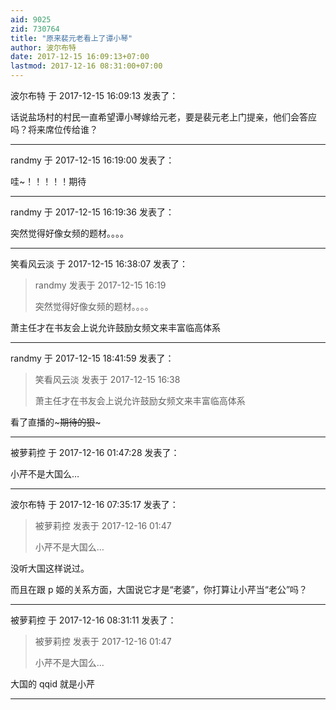 ```yaml
---
aid: 9025
zid: 730764
title: "原来裴元老看上了谭小琴"
author: 波尔布特
date: 2017-12-15 16:09:13+07:00
lastmod: 2017-12-16 08:31:00+07:00
---
```


波尔布特 于 2017-12-15 16:09:13 发表了：

话说盐场村的村民一直希望谭小琴嫁给元老，要是裴元老上门提亲，他们会答应吗？将来席位传给谁？

---

randmy 于 2017-12-15 16:19:00 发表了：

哇~！！！！！期待

---

randmy 于 2017-12-15 16:19:36 发表了：

突然觉得好像女频的题材。。。。

---

笑看风云淡 于 2017-12-15 16:38:07 发表了：

> randmy 发表于 2017-12-15 16:19
>
> 突然觉得好像女频的题材。。。。

萧主任才在书友会上说允许鼓励女频文来丰富临高体系

---

randmy 于 2017-12-15 18:41:59 发表了：

> 笑看风云淡 发表于 2017-12-15 16:38
>
> 萧主任才在书友会上说允许鼓励女频文来丰富临高体系

看了直播的~~~期待的狠~~~

---

被萝莉控 于 2017-12-16 01:47:28 发表了：

小芹不是大国么…

---

波尔布特 于 2017-12-16 07:35:17 发表了：

> 被萝莉控 发表于 2017-12-16 01:47
>
> 小芹不是大国么…

没听大国这样说过。

而且在跟 p 姬的关系方面，大国说它才是“老婆”，你打算让小芹当“老公”吗？

---

被萝莉控 于 2017-12-16 08:31:11 发表了：

> 被萝莉控 发表于 2017-12-16 01:47
>
> 小芹不是大国么…

大国的 qqid 就是小芹

---

